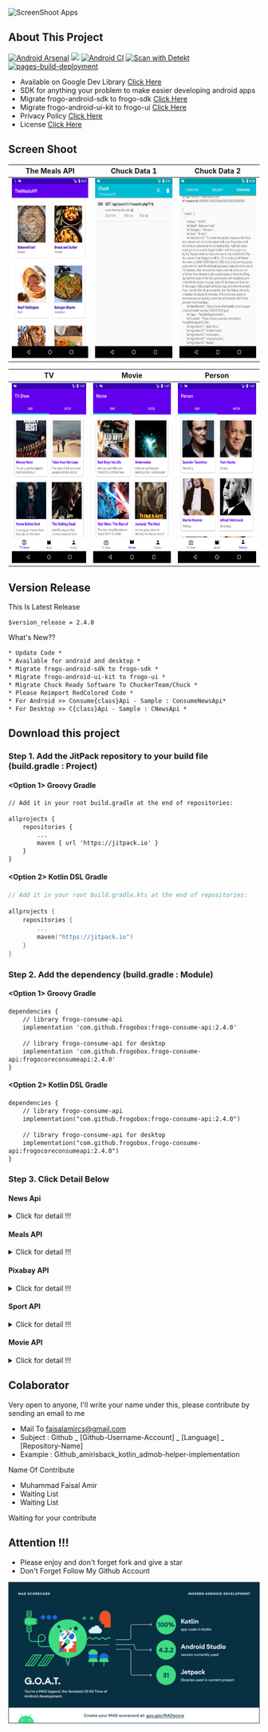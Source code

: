 ![ScreenShoot Apps](https://raw.githubusercontent.com/frogobox/frogo-consume-api/master/docs/image/ss_banner.png?raw=true)

## About This Project
[![Android Arsenal](https://img.shields.io/badge/Android%20Arsenal-frogo--consume--api-brightgreen.svg?style=flat-square)](https://android-arsenal.com/details/1/8407)
[![](https://jitpack.io/v/frogobox/frogo-consume-api.svg?style=flat-square)](https://jitpack.io/#frogobox/frogo-consume-api)
[![Android CI](https://github.com/frogobox/frogo-consume-api/actions/workflows/android-ci.yml/badge.svg)](https://github.com/frogobox/frogo-consume-api/actions/workflows/android-ci.yml)
[![Scan with Detekt](https://github.com/frogobox/frogo-consume-api/actions/workflows/detekt-analysis.yml/badge.svg)](https://github.com/frogobox/frogo-consume-api/actions/workflows/detekt-analysis.yml)
[![pages-build-deployment](https://github.com/frogobox/frogo-consume-api/actions/workflows/pages/pages-build-deployment/badge.svg)](https://github.com/frogobox/frogo-consume-api/actions/workflows/pages/pages-build-deployment)

- Available on Google Dev Library [Click Here](https://devlibrary.withgoogle.com/products/android/repos/frogobox-frogo-consume-api)
- SDK for anything your problem to make easier developing android apps
- Migrate frogo-android-sdk to frogo-sdk [Click Here](https://github.com/frogobox/frogo-sdk)
- Migrate frogo-android-ui-kit to frogo-ui [Click Here](https://github.com/frogobox/frogo-ui)
- Privacy Policy [Click Here](https://github.com/frogobox/frogo-consume-api/blob/master/PRIVACY-POLICY.md)
- License [Click Here](https://github.com/frogobox/frogo-consume-api/blob/master/LICENSE)

## Screen Shoot
| The Meals API      |   Chuck Data 1               |   Chuck Data 2        |
|:------------------:|:----------------------------:|:---------------------:|
| <img width="200px" height="360px" src="docs/image/meals/ss_main.png"> | <img width="200px" height="360px" src="docs/image/meals/ss_chuck_1.png"> | <img width="200px" height="360px" src="docs/image/meals/ss_chuck_2.png"> |

|TV                  |   Movie                      |     Person            |
|:------------------:|:----------------------------:|:---------------------:|
| <img width="200px" height="360px" src="docs/image/movie/ss_tv.png"> | <img width="200px" height="360px" src="docs/image/movie/ss_movie.png"> | <img width="200px" height="360px" src="docs/image/movie/ss_person.png"> |

## Version Release
This Is Latest Release

    $version_release = 2.4.0

What's New??

    * Update Code *
    * Available for android and desktop *
    * Migrate frogo-android-sdk to frogo-sdk *
    * Migrate frogo-android-ui-kit to frogo-ui *
    * Migrate Chuck Ready Software To ChuckerTeam/Chuck *
    * Please Reimport RedColored Code *
    * For Android >> Consume{class}Api - Sample : ConsumeNewsApi*
    * For Desktop >> C{class}Api - Sample : CNewsApi *

## Download this project

### Step 1. Add the JitPack repository to your build file (build.gradle : Project)
    
#### <Option 1> Groovy Gradle

    // Add it in your root build.gradle at the end of repositories:

    allprojects {
        repositories {
            ...
            maven { url 'https://jitpack.io' }
        }
    }

#### <Option 2> Kotlin DSL Gradle

```kotlin
// Add it in your root build.gradle.kts at the end of repositories:

allprojects {
    repositories {
        ...
        maven("https://jitpack.io")
    }
}
```

### Step 2. Add the dependency (build.gradle : Module)

#### <Option 1> Groovy Gradle

    dependencies {
        // library frogo-consume-api
        implementation 'com.github.frogobox:frogo-consume-api:2.4.0'

        // library frogo-consume-api for desktop
        implementation 'com.github.frogobox.frogo-consume-api:frogocoreconsumeapi:2.4.0'
    }

#### <Option 2> Kotlin DSL Gradle

    dependencies {
        // library frogo-consume-api
        implementation("com.github.frogobox:frogo-consume-api:2.4.0")

        // library frogo-consume-api for desktop
        implementation("com.github.frogobox.frogo-consume-api:frogocoreconsumeapi:2.4.0")
    }


### Step 3. Click Detail Below

#### News Api
<details>
<summary>Click for detail !!!</summary>

### About
Eliminates the method of retrieving json data using retrofit repeatedly. so this project has a set of functions to retrieve data without the need for fetching data using the retrofit of the API

### Documentation The News API
https://newsapi.org/

### Screenshoot Apps
| News API           |   Chuck Data 1               |   Chuck Data 2        |
|:------------------:|:----------------------------:|:---------------------:|
|<img width="200px" height="360px" src="docs/image/news/ss_main.png"> | <img width="200px" height="360px" src="docs/image/news/ss_chuck_1.png"> | <img width="200px" height="360px" src="docs/image/news/ss_chuck_2.png"> |

### Declaration ConsumeNewsApi

	val consumeNewsApi = ConsumeNewsApi(NewsUrl.NEWS_API_KEY) // Your API_KEY
    consumeNewsApi.usingChuckInterceptor(this) // Using Chuck Interceptor
    consumeNewsApi.getTopHeadline( // Adding Base Parameter on main function
        null, 
        null,
        CATEGORY_HEALTH,
        COUNTRY_ID,
        null,
        null,
        object : ConsumeApiResponse<ArticleResponse> {
            override fun onSuccess(data: ArticleResponse) {
                // Your Ui or data
            }

            override fun onFailed(statusCode: Int, errorMessage: String) {
                // Your failed to do
            }

            override fun onShowProgress() {
                // Your Progress Show
            }

            override fun onHideProgress() {
                // Your Progress Hide
            }

        })
	

### Contant Value Category

    object NewsConstant {
    
        const val CATEGORY_BUSINESS = "business"
        const val CATEGORY_ENTERTAIMENT = "entertainment"
        const val CATEGORY_GENERAL = "general"
        const val CATEGORY_HEALTH = "health"
        const val CATEGORY_SCIENCE = "science"
        const val CATEGORY_SPORTS = "sports"
        const val CATEGORY_TECHNOLOGY = "technology"
    
    }

### Function Main From This Project
    // Switch For Using Chuck Interceptor
    fun usingChuckInterceptor(context: Context)

    // Get Top Headline
    fun getTopHeadline(
        q: String?,
        sources: String?,
        category: String?,
        country: String?,
        pageSize: Int?,
        page: Int?,
        callback: FrogoDataResponse<ArticleResponse>
    )

    // Get Everythings
    fun getEverythings(
        q: String?,
        from: String?,
        to: String?,
        qInTitle: String?,
        sources: String?,
        domains: String?,
        excludeDomains: String?,
        language: String?,
        sortBy: String?,
        pageSize: Int?,
        page: Int?,
        callback: FrogoDataResponse<ArticleResponse>
    )

    // Get Sources
    fun getSources(
        language: String,
        country: String,
        category: String,
        callback: FrogoDataResponse<SourceResponse>
    )
</details>

#### Meals API
<details>
<summary>Click for detail !!!</summary>

### About    
Eliminates the method of retrieving json data using retrofit repeatedly. so this project has a set of functions to retrieve data without the need for fetching data using the retrofit of the API <br>

### Documentation The News API
https://www.themealdb.com/api.php

### Screen Shoot Apps
| The Meals API      |   Chuck Data 1               |   Chuck Data 2        |
|:------------------:|:----------------------------:|:---------------------:|
| <img width="200px" height="360px" src="docs/image/meals/ss_main.png"> | <img width="200px" height="360px" src="docs/image/meals/ss_chuck_1.png"> | <img width="200px" height="360px" src="docs/image/meals/ss_chuck_2.png"> |
    

### Declaration ConsumeTheMealDbApi</h3>

	val consumeMealApi = ConsumeTheMealDbApi("1") Your API_KEY
    consumeMealApi.usingChuckInterceptor(this) // Using Chuck Interceptor
    consumeMealApi.listAllCateories(object : ConsumeApiResponse<MealResponse<Category>> {
        override fun onSuccess(data: MealResponse<Category>) {

            // * PLACE YOUR CODE HERE FOR UI / ARRAYLIST *

        }

        override fun onFailed(statusCode: Int, errorMessage: String) {
            // Failed Status
        }

        override fun onShowProgress() {
            // Show Your Progress View
        }

        override fun onHideProgress() {
            // Hide Your Progress View
        }
        
    })
	

### Function Main From This Project

    // Switch For Using Chuck Interceptor
    fun usingChuckInterceptor(context: Context)

    // Search meal by name
    fun searchMeal(mealName: String, callback: FrogoDataResponse<MealResponse<Meal>>)

    // List all meals by first letter
    fun listAllMeal(firstLetter: String, callback: FrogoDataResponse<MealResponse<Meal>>)

    // Lookup full meal details by id
    fun lookupFullMeal(idMeal: String, callback: FrogoDataResponse<MealResponse<Meal>>)

    // Lookup a single random meal
    fun lookupRandomMeal(callback: FrogoDataResponse<MealResponse<Meal>>)

    // List all meal categories
    fun listMealCategories(callback: FrogoDataResponse<CategoryResponse>)

    // List all Categories
    fun listAllCateories(callback: FrogoDataResponse<MealResponse<Category>>)

    // List all Area
    fun listAllArea(callback: FrogoDataResponse<MealResponse<Area>>)

    // List all Ingredients
    fun listAllIngredients(callback: FrogoDataResponse<MealResponse<Ingredient>>)

    // Filter by main ingredient
    fun filterByIngredient(ingredient: String, callback: FrogoDataResponse<MealResponse<MealFilter>>)

    // Filter by Category
    fun filterByCategory(category: String, callback: FrogoDataResponse<MealResponse<MealFilter>>)

    // Filter by Area
    fun filterByArea(area: String, callback: FrogoDataResponse<MealResponse<MealFilter>>)
    
</details>

#### Pixabay API
<details>
<summary>Click for detail !!!</summary>

### About
Eliminates the method of retrieving json data using retrofit repeatedly. so this project has a set of functions to retrieve data without the need for fetching data using the retrofit of the API

### Documentation Pixabay Api
https://pixabay.com/api/docs/

### Screen Shoot Apps
| Pixabay API        |   Chuck Data 1               |   Chuck Data 2        |
|:------------------:|:----------------------------:|:---------------------:|
| <img width="200px" height="360px" src="docs/image/pixabay/ss_main.png"> | <img width="200px" height="360px" src="docs/image/pixabay/ss_chuck_1.png">| <img width="200px" height="360px" src="docs/image/pixabay/ss_chuck_2.png"> |

### Declaration ConsumePixabayApi

    val consumePixabayApi = ConsumePixabayApi(PixabayConstant.API_KEY) // Your API Key
    consumePixabayApi.usingChuckInterceptor(this) // Using Chuck Interceptor

    val query = "Nature"

    consumePixabayApi.searchImage(
        query,
        null,
        null,
        null,
        null,
        null,
        null,
        null,
        null,
        null,
        null,
        null,
        null,
        null,
        object : ConsumeApiResponse<Response<PixabayImage>> {
            override fun onSuccess(data: Response<PixabayImage>) {
                // Place your UI / Data
            }

            override fun onFailed(statusCode: Int, errorMessage: String) {
                // failed to do
            }

            override fun onShowProgress() {
                // showing your progress view
            }

            override fun onHideProgress() {
                // hide your progress view
            }
        })

### Function Main From This Project
    // Switch For Using Chuck Interceptor
    fun usingChuckInterceptor(context: Context)

    // Search for Image
    fun searchImage(
        q: String,
        lang: String?,
        id: String?,
        imageType: String?,
        orientation: String?,
        category: String?,
        minWidth: Int?,
        minHeight: Int?,
        colors: String?,
        editorsChoice: Boolean?,
        safeSearch: Boolean?,
        order: String?,
        page: Int?,
        perPage: Int?,
        callback: FrogoDataResponse<Response<PixabayImage>>
    )

    // Search for Video
    fun searchVideo(
        q: String,
        lang: String?,
        id: String?,
        videoType: String?,
        category: String?,
        minWidth: Int?,
        minHeight: Int?,
        editorsChoice: Boolean?,
        safeSearch: Boolean?,
        order: String?,
        page: Int?,
        perPage: Int?,
        callback: FrogoDataResponse<Response<PixabayVideo>>
    )
    
</details>

#### Sport API
<details>
<summary>Click for detail !!!</summary>

### About
Eliminates the method of retrieving json data using retrofit repeatedly. so this project has a set of functions to retrieve data without the need for fetching data using the retrofit of the API

### Documentation THE SPORT DB API
https://www.thesportsdb.com/api.php

### Screenshoot Apps

| The Sport DB API   |   Chuck Data 1               |   Chuck Data 2        |
|:------------------:|:----------------------------:|:---------------------:|
|<img width="200px" height="360px" src="docs/image/sport/ss_main.png"> | <img width="200px" height="360px" src="docs/image/sport/ss_chuck_1.png"> | <img width="200px" height="360px" src="docs/image/sport/ss_chuck_2.png"> |

    
### Declaration ConsumeTheSportDbApi

	val consumeTheSportDbApi = ConsumeTheSportDbApi("1") // "1" is API KEY
	
	consumeTheSportDbApi.usingChuckInterceptor(this) // This is Code Chuck Interceptor
	
    consumeTheSportDbApi.searchForPlayerByName(
        "Danny Welbeck",
        object : ConsumeApiResponse<Players> {
            override fun onSuccess(data: Players) {
                
                // * PLACE YOUR CODE HERE FOR UI / ARRAYLIST *

            }

            override fun onFailed(statusCode: Int, errorMessage: String) {
                // failed result
            }

            override fun onShowProgress() {
                // showing your progress view
            }

            override fun onHideProgress() {
                // hiding your progress view
            }
        })



### Function Main From This Project

    // Switch For Using Chuck Interceptor
    fun usingChuckInterceptor(context: Context)

    // Search for team by name
    fun searchForTeamByName(teamName: String?, callback: FrogoDataResponse<Teams>)

    // Search for team short code
    fun searchForTeamByShortCode(shortCode: String?, callback: FrogoDataResponse<Teams>)

    // Search for all players from team *Patreon ONLY*
    fun searchForAllPlayer(teamName: String?, callback: FrogoDataResponse<Players>)

    // Search for players by player name
    fun searchForPlayer(playerName: String?, callback: FrogoDataResponse<Players>)

    // Search for players by player name and team name
    fun searchForPlayer(playerName: String?, teamName: String?, callback: FrogoDataResponse<Players>)

    // Search for event by event name
    fun searchForEvent(eventName: String?, callback: FrogoDataResponse<Events>)

    // Search For event by event name and season
    fun searchForEvent(eventName: String?, season: String?, callback: FrogoDataResponse<Events>)

    // Search for event by event file name
    fun searchForEventFileName(eventFileName: String?, callback: FrogoDataResponse<Events>)

    // List all sports
    fun getAllSports(callback: FrogoDataResponse<Sports>)

    // List all leagues
    fun getAllLeagues(callback: FrogoDataResponse<Leagues>)

    // List all Leagues in a country
    fun searchAllLeagues(countryName: String?, callback: FrogoDataResponse<Countrys>)

    // List all Leagues in a country specific by sport
    fun searchAllLeagues(countryName: String?, sportName: String?, callback: FrogoDataResponse<Countrys>)

    // List all Seasons in a League
    fun searchAllSeasons(idTeam: String?, callback: FrogoDataResponse<Seasons>)

    // List all Teams in a League
    fun searchAllTeam(league: String?, callback: FrogoDataResponse<Teams>)

    // List all Teams in Sportname & Country Name
    fun searchAllTeam(sportName: String?, countryName: String?, callback: FrogoDataResponse<Teams>)

    // List All teams details in a league by Id
    fun lookupAllTeam(idLeague: String?, callback: FrogoDataResponse<Teams>)

    // List All players in a team by Team Id *Patreon ONLY*
    fun lookupAllPlayer(idTeam: String?, callback: FrogoDataResponse<Players>)

    // List all users loved teams and players
    fun searchLoves(userName: String?, callback: FrogoDataResponse<Users>)

    // League Details by Id
    fun lookupLeagues(idLeague: String?, callback: FrogoDataResponse<Leagues>)

    // Team Details by Id
    fun lookupTeam(idTeam: String?, callback: FrogoDataResponse<Teams>)

    // Player Details by Id
    fun lookupPlayer(idPlayer: String?, callback: FrogoDataResponse<Players>)

    // Event Details by Id
    fun lookupEvent(idEvent: String?, callback: FrogoDataResponse<Events>)

    // Player Honours by Player Id
    fun lookupHonour(idPlayer: String?, callback: FrogoDataResponse<Honors>)

    // Player Former Teams by Player Id
    fun lookupFormerTeam(idPlayer: String?, callback: FrogoDataResponse<FormerTeams>)

    // Player Contracts by Player Id
    fun lookupContract(idPlayer: String?, callback: FrogoDataResponse<Contracts>)

    // Lookup Table by League ID and Season
    fun lookupTable(idLeague: String?, season: String?, callback: FrogoDataResponse<Tables>)

    // Next 5 Events by Team Id
    fun eventsNext(idTeam: String?, callback: FrogoDataResponse<Events>)

    // Next 15 Events by League Id
    fun eventsNextLeague(idLeague: String?, callback: FrogoDataResponse<Events>)

    // Last 5 Events by Team Id
    fun eventsLast(idTeam: String?, callback: FrogoDataResponse<Results>)

    // Last 15 Events by League Id
    fun eventsPastLeague(idLeague: String?, callback: FrogoDataResponse<Events>)

    // Events in a specific round by league id/round/season
    fun eventsRound(idLeague: String?, round: String?, season: String?, callback: FrogoDataResponse<Events>)

    // All events in specific league by season (Free tier limited to 200 events)
    fun eventsSeason(idLeague: String?, season: String?, callback: FrogoDataResponse<Events>)

    
</details>

#### Movie API
<details>
<summary>Click for detail !!!</summary>
    
### About
Eliminates the method of retrieving json data using retrofit repeatedly. so this project has a set of functions to retrieve data without the need for fetching data using the retrofit of the API

### Documentation The Movie DB API
https://developers.themoviedb.org/3/getting-started/introduction


### Screen Shoot Apps
|TV                  |   Movie                      |     Person            |       Chuck Data  |
|:------------------:|:----------------------------:|:---------------------:|:-----------------:|
| <img width="200px" height="360px" src="docs/image/movie/ss_tv.png"> | <img width="200px" height="360px" src="docs/image/movie/ss_movie.png"> | <img width="200px" height="360px" src="docs/image/movie/ss_person.png"> | <img width="200px" height="360px" src="docs/image/movie/ss_api.png"> |

### Step 3. Declaration ConsumeMovieApi

    val consumeMovieApi = ConsumeMovieApi(MovieUrl.API_KEY) // your api_key
    consumeMovieApi.usingChuckInterceptor(this) // This is Code Chuck Interceptor
    consumeMovieApi.getMovieChangeList(
        null,
        null,
        null,
        object : ConsumeApiResponse<Changes> {
            override fun onSuccess(data: Changes) {
                // * PLACE YOUR CODE HERE FOR UI / ARRAYLIST *
            }

            override fun onFailed(statusCode: Int, errorMessage: String) {
                // failed result
            }

            override fun onShowProgress() {
                // showing your progress view
            }

            override fun onHideProgress() {
                // hiding your progress view
            }
        })
	


### Function Main From This Project
- Chuck Interceptor [Here](https://github.com/frogobox/frogo-consume-api/tree/master/docs/tutorial/movie/ChuckInterceptor.md)
- Certifications [Here](https://github.com/frogobox/frogo-consume-api/tree/master/docs/tutorial/movie/Certifications.md)
- Changes [Here](https://github.com/frogobox/frogo-consume-api/tree/master/docs/tutorial/movie/Changes.md)
- Collection [Here](https://github.com/frogobox/frogo-consume-api/tree/master/docs/tutorial/movie/Collection.md)
- Companies [Here](https://github.com/frogobox/frogo-consume-api/tree/master/docs/tutorial/movie/Companies.md)
- Configuration [Here](https://github.com/frogobox/frogo-consume-api/tree/master/docs/tutorial/movie/Configuration.md)
- Credits [Here](https://github.com/frogobox/frogo-consume-api/tree/master/docs/tutorial/movie/Credits.md)
- Discover [Here](https://github.com/frogobox/frogo-consume-api/tree/master/docs/tutorial/movie/Discover.md)
- Find [Here](https://github.com/frogobox/frogo-consume-api/tree/master/docs/tutorial/movie/Find.md)
- Genres [Here](https://github.com/frogobox/frogo-consume-api/tree/master/docs/tutorial/movie/Genres.md)
- Keyords [Here](https://github.com/frogobox/frogo-consume-api/tree/master/docs/tutorial/movie/Keywords.md)
- Reviews [Here](https://github.com/frogobox/frogo-consume-api/tree/master/docs/tutorial/movie/Reviews.md)
- Trending [Here](https://github.com/frogobox/frogo-consume-api/tree/master/docs/tutorial/movie/Trending.md)
- Networks [Here](https://github.com/frogobox/frogo-consume-api/tree/master/docs/tutorial/movie/Networks.md)
- Movies [Here](https://github.com/frogobox/frogo-consume-api/tree/master/docs/tutorial/movie/Movies.md)
- Search [Here](https://github.com/frogobox/frogo-consume-api/tree/master/docs/tutorial/movie/Search.md)
- TV [Here](https://github.com/frogobox/frogo-consume-api/tree/master/docs/tutorial/movie/TV.md)
- TV Seasons [Here](https://github.com/frogobox/frogo-consume-api/tree/master/docs/tutorial/movie/TVSeasons.md)
- TV Episodes [Here](https://github.com/frogobox/frogo-consume-api/tree/master/docs/tutorial/movie/TVEpisodes.md)
- TV Episodes Groups [Here](https://github.com/frogobox/frogo-consume-api/tree/master/docs/tutorial/movie/TVEpisodesGroups.md)
- People [Here](https://github.com/frogobox/frogo-consume-api/tree/master/docs/tutorial/movie/People.md)
- * ON DEVELOPMENT [Here](https://github.com/frogobox/frogo-consume-api/tree/master/docs/tutorial/movie/Development.md)

### Github Actions Hackathon (March 5-31, 2020) [See list winner](https://github.com/frogobox/frogo-consume-api/blob/master/docs/github_action_hackathon_winners.xlsx)
:star: This four-week hackathon challenges the community to create original GitHub Actions. Actions connect all of the tools in your workflow: You can solve problems, build containers, deploy to any cloud, and more.    
![ScreenShoot Apps](docs/image/movie/ss_github_hackathon1.png?raw=true)
![ScreenShoot Apps](docs/image/movie/ss_github_hackathon3.png?raw=true)
![ScreenShoot Apps](docs/image/movie/ss_github_hackathon2.png?raw=true)

</details>

## Colaborator
Very open to anyone, I'll write your name under this, please contribute by sending an email to me

- Mail To faisalamircs@gmail.com
- Subject : Github _ [Github-Username-Account] _ [Language] _ [Repository-Name]
- Example : Github_amirisback_kotlin_admob-helper-implementation

Name Of Contribute
- Muhammad Faisal Amir
- Waiting List
- Waiting List

Waiting for your contribute

## Attention !!!
- Please enjoy and don't forget fork and give a star
- Don't Forget Follow My Github Account

![ScreenShoot Apps](docs/image/mad_score.png?raw=true)
